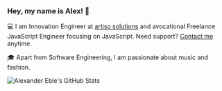 ### Hey, my name is Alex! :wave:

:computer: I am Innovation Engineer at [artiso solutions](https://www.artiso.com) and avocational Freelance JavaScript Engineer focusing on JavaScript. Need support? [Contact me](https://alex-eble.de/en/contact) anytime.

:mortar_board: Apart from Software Engineering, I am passionate about music and fashion.

![Alexander Eble's GitHub Stats](https://github-readme-stats.vercel.app/api?username=alexanderdavide&theme=react&count_private=true&show_icons=true)
